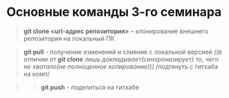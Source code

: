 # Основные команды 3-го семинара

>**git clone <url-адрес репозитория>** – клонирование внешнего репозитория на  локальный ПК

>**git pull** - получение изменений и слияние с локальной версией *((в отличии от **git clone** лишь докладывает(синхронизирует) то, чего не хватало(не полноценное копирование)))* /подтянуть с гитхаба на комп/

>>**git push** - поделиться на гитхабе